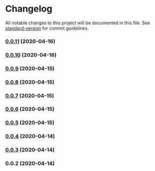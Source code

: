 # Changelog

All notable changes to this project will be documented in this file. See [standard-version](https://github.com/conventional-changelog/standard-version) for commit guidelines.

### [0.0.11](https://github.com/aduyng/jwt-knex/compare/v0.0.10...v0.0.11) (2020-04-16)

### [0.0.10](https://github.com/aduyng/jwt-knex/compare/v0.0.9...v0.0.10) (2020-04-16)

### [0.0.9](https://github.com/aduyng/jwt-knex/compare/v0.0.8...v0.0.9) (2020-04-15)

### [0.0.8](https://github.com/aduyng/jwt-knex/compare/v0.0.7...v0.0.8) (2020-04-15)

### [0.0.7](https://github.com/aduyng/jwt-knex/compare/v0.0.6...v0.0.7) (2020-04-15)

### [0.0.6](https://github.com/aduyng/jwt-knex/compare/v0.0.5...v0.0.6) (2020-04-15)

### [0.0.5](https://github.com/aduyng/jwt-knex/compare/v0.0.4...v0.0.5) (2020-04-15)

### [0.0.4](https://github.com/aduyng/jwt-knex/compare/v0.0.3...v0.0.4) (2020-04-14)

### [0.0.3](https://github.com/aduyng/jwt-knex/compare/v0.0.2...v0.0.3) (2020-04-14)

### 0.0.2 (2020-04-14)
